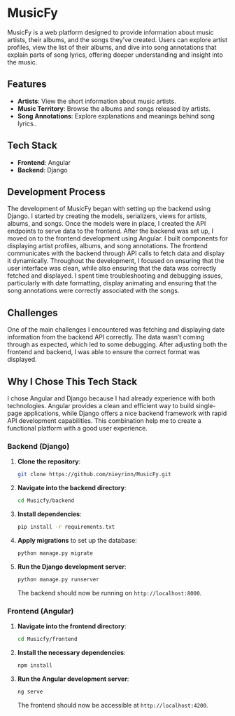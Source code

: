 # MusicFy

MusicFy is a web platform designed to provide information about music artists, their albums, and the songs they’ve created. Users can explore artist profiles, view the list of their albums, and dive into song annotations that explain parts of song lyrics, offering deeper understanding and insight into the music.

## Features
- **Artists**: View the short information about music artists.
- **Music Territory**: Browse the albums and songs released by artists.
- **Song Annotations**: Explore explanations and meanings behind song lyrics..

## Tech Stack
- **Frontend**: Angular
- **Backend**: Django

## Development Process
The development of MusicFy began with setting up the backend using Django. I started by creating the models, serializers, views for artists, albums, and songs. Once the models were in place, I created the API endpoints to serve data to the frontend.
After the backend was set up, I moved on to the frontend development using Angular. I built components for displaying artist profiles, albums, and song annotations. The frontend communicates with the backend through API calls to fetch data and display it dynamically. Throughout the development, I focused on ensuring that the user interface was clean, while also ensuring that the data was correctly fetched and displayed. I spent time troubleshooting and debugging issues, particularly with date formatting, display animating and ensuring that the song annotations were correctly associated with the songs.

## Challenges
One of the main challenges I encountered was fetching and displaying date information from the backend API correctly. The data wasn’t coming through as expected, which led to some debugging. After adjusting both the frontend and backend, I was able to ensure the correct format was displayed.

## Why I Chose This Tech Stack
I chose Angular and Django because I had already experience with both technologies. Angular provides a clean and efficient way to build single-page applications, while Django offers a nice backend framework with rapid API development capabilities. This combination help me to create a functional platform with a good user experience.

### Backend (Django)
1. **Clone the repository**:
   ```bash
   git clone https://github.com/nieyrinn/MusicFy.git
   ```
2. **Navigate into the backend directory**:
   ```bash
   cd Musicfy/backend
   ```
3. **Install dependencies**:
   ```bash
   pip install -r requirements.txt
   ```
4. **Apply migrations** to set up the database:
   ```bash
   python manage.py migrate
   ```
5. **Run the Django development server**:
   ```bash
   python manage.py runserver
   ```
   The backend should now be running on `http://localhost:8000`.

### Frontend (Angular)
1. **Navigate into the frontend directory**:
   ```bash
   cd Musicfy/frontend
   ```
2. **Install the necessary dependencies**:
   ```bash
   npm install
   ```
3. **Run the Angular development server**:
   ```bash
   ng serve
   ```
   The frontend should now be accessible at `http://localhost:4200`.

